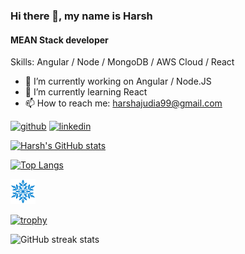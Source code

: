 ### Hi there 👋, my name is Harsh
#### MEAN Stack developer

Skills: Angular / Node / MongoDB / AWS Cloud / React

- 🔭 I’m currently working on Angular / Node.JS 
- 🌱 I’m currently learning React 
- 📫 How to reach me: harshajudia99@gmail.com 


[<img src='https://cdn.jsdelivr.net/npm/simple-icons@3.0.1/icons/github.svg' alt='github' height='40'>](https://github.com/Harsh-Ajudia)  [<img src='https://cdn.jsdelivr.net/npm/simple-icons@3.0.1/icons/linkedin.svg' alt='linkedin' height='40'>](https://www.linkedin.com/in/https://www.linkedin.com/in/harsh-ajudia/)  

[![Harsh's GitHub stats](https://github-readme-stats.vercel.app/api?username=Harsh-Ajudia&show_icons=true&count_private=true)](https://github.com/anuraghazra/github-readme-stats)

[![Top Langs](https://github-readme-stats.vercel.app/api/top-langs/?username=Harsh-Ajudia&hide=css,html,tsql,shell&layout=compact)](https://github.com/anuraghazra/github-readme-stats)

<a href='https://archiveprogram.github.com/'><img src='https://raw.githubusercontent.com/acervenky/animated-github-badges/master/assets/acbadge.gif' width='40' height='40'></a> 

[![trophy](https://github-profile-trophy.vercel.app/?username=Harsh-Ajudia)](https://github.com/ryo-ma/github-profile-trophy)

![GitHub streak stats](https://github-readme-streak-stats.herokuapp.com/?user=Harsh-Ajudia)  


<!--
**Harsh-Ajudia/Harsh-Ajudia** is a ✨ _special_ ✨ repository because its `README.md` (this file) appears on your GitHub profile.

Here are some ideas to get you started:

- 🔭 I’m currently working on ...
- 🌱 I’m currently learning ...
- 👯 I’m looking to collaborate on ...
- 🤔 I’m looking for help with ...
- 💬 Ask me about ...
- 📫 How to reach me: ...
- 😄 Pronouns: ...
- ⚡ Fun fact: ...
-->

